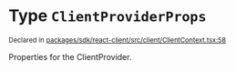 # Type `ClientProviderProps`
<sub>Declared in [packages/sdk/react-client/src/client/ClientContext.tsx:58](https://github.com/dxos/dxos/blob/52455dba3/packages/sdk/react-client/src/client/ClientContext.tsx#L58)</sub>


Properties for the ClientProvider.



